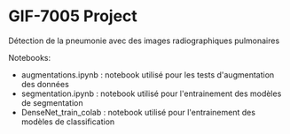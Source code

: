 # GIF-7005 Project
Détection de la pneumonie avec des images radiographiques pulmonaires

Notebooks:
 - augmentations.ipynb : notebook utilisé pour les tests d'augmentation des données
 - segmentation.ipynb : notebook utilisé pour l'entrainement des modèles de segmentation
 - DenseNet_train_colab : notebook utilisé pour l'entrainement des modèles de classification